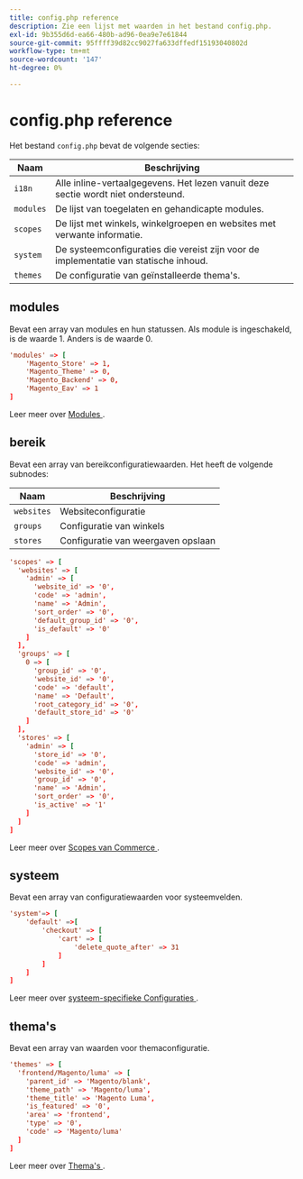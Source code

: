 ```yaml
---
title: config.php reference
description: Zie een lijst met waarden in het bestand config.php.
exl-id: 9b355d6d-ea66-480b-ad96-0ea9e7e61844
source-git-commit: 95ffff39d82cc9027fa633dffedf15193040802d
workflow-type: tm+mt
source-wordcount: '147'
ht-degree: 0%

---
```


# config.php reference

Het bestand `config.php` bevat de volgende secties:

| Naam | Beschrijving |
| --------- | -------------------|
| `i18n` | Alle inline-vertaalgegevens. Het lezen vanuit deze sectie wordt niet ondersteund. |
| `modules` | De lijst van toegelaten en gehandicapte modules. |
| `scopes` | De lijst met winkels, winkelgroepen en websites met verwante informatie. |
| `system` | De systeemconfiguraties die vereist zijn voor de implementatie van statische inhoud. |
| `themes` | De configuratie van geïnstalleerde thema&#39;s. |

## modules

Bevat een array van modules en hun statussen. Als module is ingeschakeld, is de waarde 1. Anders is de waarde 0.

```conf
'modules' => [
    'Magento_Store' => 1,
    'Magento_Theme' => 0,
    'Magento_Backend' => 0,
    'Magento_Eav' => 1
]
```

Leer meer over [ Modules ].

## bereik

Bevat een array van bereikconfiguratiewaarden. Het heeft de volgende subnodes:

| Naam | Beschrijving |
| ---------- | -----------------------------------|
| `websites` | Websiteconfiguratie |
| `groups` | Configuratie van winkels |
| `stores` | Configuratie van weergaven opslaan |

```conf
'scopes' => [
  'websites' => [
    'admin' => [
      'website_id' => '0',
      'code' => 'admin',
      'name' => 'Admin',
      'sort_order' => '0',
      'default_group_id' => '0',
      'is_default' => '0'
    ]
  ],
  'groups' => [
    0 => [
      'group_id' => '0',
      'website_id' => '0',
      'code' => 'default',
      'name' => 'Default',
      'root_category_id' => '0',
      'default_store_id' => '0'
    ]
  ],
  'stores' => [
    'admin' => [
      'store_id' => '0',
      'code' => 'admin',
      'website_id' => '0',
      'group_id' => '0',
      'name' => 'Admin',
      'sort_order' => '0',
      'is_active' => '1'
    ]
  ]
]
```

Leer meer over [ Scopes van Commerce ][scopes].

## systeem

Bevat een array van configuratiewaarden voor systeemvelden.

```conf
'system'=> [
    'default' =>[
        'checkout' => [
            'cart' => [
                'delete_quote_after' => 31
            ]
        ]
    ]
]
```

Leer meer over [ systeem-specifieke Configuraties ](config-reference-sens.md).

## thema&#39;s

Bevat een array van waarden voor themaconfiguratie.

```conf
'themes' => [
  'frontend/Magento/luma' => [
    'parent_id' => 'Magento/blank',
    'theme_path' => 'Magento/luma',
    'theme_title' => 'Magento Luma',
    'is_featured' => '0',
    'area' => 'frontend',
    'type' => '0',
    'code' => 'Magento/luma'
  ]
]
```

Leer meer over [ Thema&#39;s ].

<!-- link definitions -->

[Modules]: https://experienceleague.adobe.com/docs/commerce-learn/tutorials/backend-development/create-module.html
[scopes]: https://experienceleague.adobe.com/docs/commerce-admin/start/setup/websites-stores-views.html#scope-settings
[Thema&#39;s]: https://developer.adobe.com/commerce/frontend-core/guide/themes/create-storefront/
